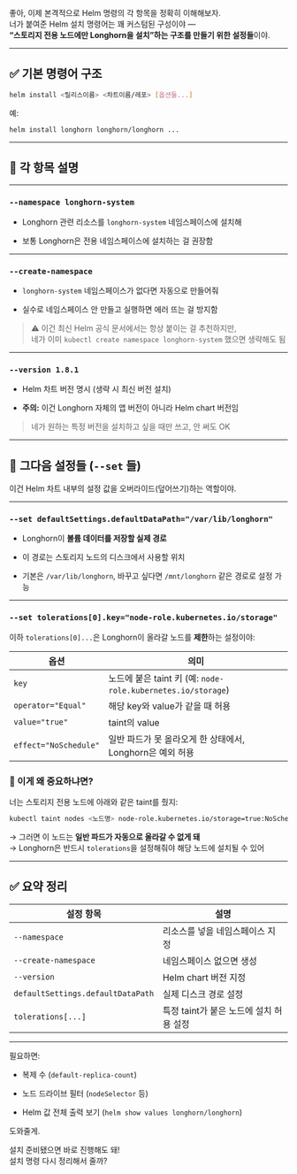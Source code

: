 좋아, 이제 본격적으로 Helm 명령의 각 항목을 정확히 이해해보자.  
너가 붙여준 Helm 설치 명령어는 꽤 커스텀된 구성이야 —  
**“스토리지 전용 노드에만 Longhorn을 설치”하는 구조를 만들기 위한 설정들**이야.

---

## ✅ 기본 명령어 구조

```bash
helm install <릴리스이름> <차트이름/레포> [옵션들...]
```

예:

```bash
helm install longhorn longhorn/longhorn ...
```

---

## 🧱 각 항목 설명

---

### `--namespace longhorn-system`

- Longhorn 관련 리소스를 `longhorn-system` 네임스페이스에 설치해
    
- 보통 Longhorn은 전용 네임스페이스에 설치하는 걸 권장함
    

---

### `--create-namespace`

- `longhorn-system` 네임스페이스가 없다면 자동으로 만들어줘
    
- 실수로 네임스페이스 안 만들고 실행하면 에러 뜨는 걸 방지함
    

> ⚠️ 이건 최신 Helm 공식 문서에서는 항상 붙이는 걸 추천하지만,  
> 네가 이미 `kubectl create namespace longhorn-system` 했으면 생략해도 됨

---

### `--version 1.8.1`

- Helm 차트 버전 명시 (생략 시 최신 버전 설치)
    
- **주의:** 이건 Longhorn 자체의 앱 버전이 아니라 Helm chart 버전임
    

> 네가 원하는 특정 버전을 설치하고 싶을 때만 쓰고, 안 써도 OK

---

## 🔧 그다음 설정들 (`--set` 들)

이건 Helm 차트 내부의 설정 값을 오버라이드(덮어쓰기)하는 역할이야.

---

### `--set defaultSettings.defaultDataPath="/var/lib/longhorn"`

- Longhorn이 **볼륨 데이터를 저장할 실제 경로**
    
- 이 경로는 스토리지 노드의 디스크에서 사용할 위치
    
- 기본은 `/var/lib/longhorn`, 바꾸고 싶다면 `/mnt/longhorn` 같은 경로로 설정 가능
    

---

### `--set tolerations[0].key="node-role.kubernetes.io/storage"`

이하 `tolerations[0]...`은 Longhorn이 올라갈 노드를 **제한**하는 설정이야:

|옵션|의미|
|---|---|
|`key`|노드에 붙은 taint 키 (예: `node-role.kubernetes.io/storage`)|
|`operator="Equal"`|해당 key와 value가 같을 때 허용|
|`value="true"`|taint의 value|
|`effect="NoSchedule"`|일반 파드가 못 올라오게 한 상태에서, Longhorn은 예외 허용|

### 📌 이게 왜 중요하냐면?

너는 스토리지 전용 노드에 아래와 같은 taint를 줬지:

```bash
kubectl taint nodes <노드명> node-role.kubernetes.io/storage=true:NoSchedule
```

→ 그러면 이 노드는 **일반 파드가 자동으로 올라갈 수 없게 돼**  
→ Longhorn은 반드시 `tolerations`을 설정해줘야 해당 노드에 설치될 수 있어

---

## ✅ 요약 정리

|설정 항목|설명|
|---|---|
|`--namespace`|리소스를 넣을 네임스페이스 지정|
|`--create-namespace`|네임스페이스 없으면 생성|
|`--version`|Helm chart 버전 지정|
|`defaultSettings.defaultDataPath`|실제 디스크 경로 설정|
|`tolerations[...]`|특정 taint가 붙은 노드에 설치 허용 설정|

---

필요하면:

- 복제 수 (`default-replica-count`)
    
- 노드 드라이브 필터 (`nodeSelector` 등)
    
- Helm 값 전체 출력 보기 (`helm show values longhorn/longhorn`)
    

도와줄게.

설치 준비됐으면 바로 진행해도 돼!  
설치 명령 다시 정리해서 줄까?